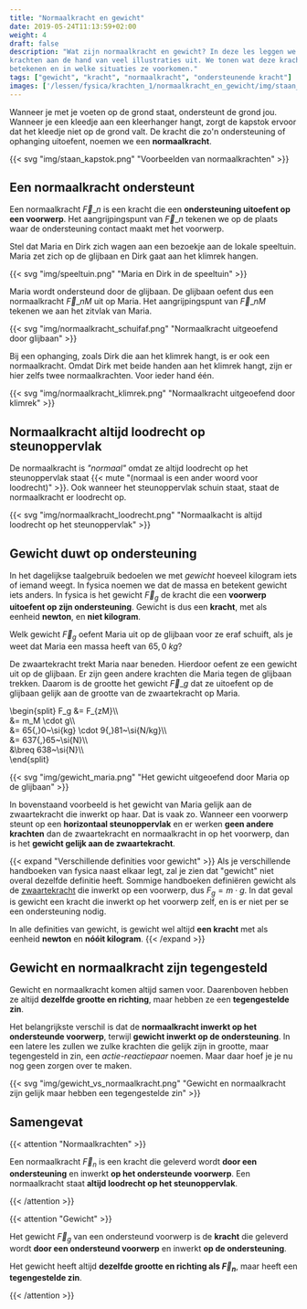 ```yaml
---
title: "Normaalkracht en gewicht"
date: 2019-05-24T11:13:59+02:00
weight: 4
draft: false
description: "Wat zijn normaalkracht en gewicht? In deze les leggen we beide
krachten aan de hand van veel illustraties uit. We tonen wat deze krachten
betekenen en in welke situaties ze voorkomen."
tags: ["gewicht", "kracht", "normaalkracht", "ondersteunende kracht"]
images: ['/lessen/fysica/krachten_1/normaalkracht_en_gewicht/img/staan_kapstok.png', '/lessen/fysica/krachten_1/normaalkracht_en_gewicht/img/speeltuin.png', '/lessen/fysica/krachten_1/normaalkracht_en_gewicht/img/normaalkracht_schuifaf.png', '/lessen/fysica/krachten_1/normaalkracht_en_gewicht/img/normaalkracht_klimrek.png', '/lessen/fysica/krachten_1/normaalkracht_en_gewicht/img/normaalkracht_loodrecht.png', '/lessen/fysica/krachten_1/normaalkracht_en_gewicht/img/gewicht_maria.png', '/lessen/fysica/krachten_1/normaalkracht_en_gewicht/img/gewicht_vs_normaalkracht.png']
---
```

Wanneer je met je voeten op de grond staat, ondersteunt de grond jou. Wanneer
je een kleedje aan een kleerhanger hangt, zorgt de kapstok ervoor dat het
kleedje niet op de grond valt.  De kracht die zo'n ondersteuning of ophanging
uitoefent, noemen we een **normaalkracht**.

{{< svg "img/staan_kapstok.png" "Voorbeelden van normaalkrachten" >}}

## Een normaalkracht ondersteunt
Een normaalkracht $\vec{F}\_{n}$ is een kracht die een **ondersteuning
uitoefent op een voorwerp**. Het aangrijpingspunt van $\vec{F}\_{n}$ tekenen we
op de plaats waar de ondersteuning contact maakt met het voorwerp.

Stel dat Maria en Dirk zich wagen aan een bezoekje aan de lokale speeltuin.
Maria zet zich op de glijbaan en Dirk gaat aan het klimrek hangen.

{{< svg "img/speeltuin.png" "Maria en Dirk in de speeltuin" >}}

Maria wordt ondersteund door de glijbaan. De glijbaan oefent dus een
normaalkracht $\vec{F}\_{nM}$ uit op Maria. Het aangrijpingspunt van
$\vec{F}\_{nM}$ tekenen we aan het zitvlak van Maria.

{{< svg "img/normaalkracht_schuifaf.png" "Normaalkracht uitgeoefend door glijbaan" >}}

Bij een ophanging, zoals Dirk die aan het klimrek hangt, is er ook een
normaalkracht. Omdat Dirk met beide handen aan het klimrek hangt, zijn er hier
zelfs twee normaalkrachten. Voor ieder hand één.

{{< svg "img/normaalkracht_klimrek.png" "Normaalkracht uitgeoefend door klimrek" >}}

## Normaalkracht altijd loodrecht op steunoppervlak
De normaalkracht is *"normaal"* omdat ze altijd loodrecht op het steunoppervlak
staat {{< mute "(normaal is een ander woord voor loodrecht)" >}}. Ook
wanneer het steunoppervlak schuin staat, staat de normaalkracht er loodrecht op.

{{< svg "img/normaalkracht_loodrecht.png" "Normaalkacht is altijd loodrecht op het steunoppervlak" >}}

## Gewicht duwt op ondersteuning

In het dagelijkse taalgebruik bedoelen we met *gewicht* hoeveel kilogram iets
of iemand weegt. In fysica noemen we dat de massa en betekent gewicht iets
anders. In fysica is het gewicht $\vec{F}_g$ de kracht die een **voorwerp
uitoefent op zijn ondersteuning**. Gewicht is dus een **kracht**, met als
eenheid **newton**, en **niet kilogram**.

Welk gewicht $\vec{F}_g$ oefent Maria uit op de glijbaan voor ze eraf schuift,
als je weet dat Maria een massa heeft van $65{,}0~\si{kg}$?

De zwaartekracht trekt Maria naar beneden. Hierdoor oefent ze een gewicht uit
op de glijbaan. Er zijn geen andere krachten die Maria tegen de glijbaan
trekken. Daarom is de grootte het gewicht $\vec{F}\_g$ dat ze uitoefent op de
glijbaan gelijk aan de grootte van de zwaartekracht op Maria.

\begin{split}
    F\_g &= F\_{zM}\\\\\
         &= m\_M \cdot g\\\\\
         &= 65{,}0~\si{kg} \cdot 9{,}81~\si{N/kg}\\\\\
         &= 637{,}65~\si{N}\\\\\
         &\breq 638~\si{N}\\\\\
\end{split}

{{< svg "img/gewicht_maria.png" "Het gewicht uitgeoefend door Maria op de glijbaan" >}}

In bovenstaand voorbeeld is het gewicht van Maria gelijk aan de zwaartekracht
die inwerkt op haar. Dat is vaak zo. Wanneer een voorwerp steunt op een
**horizontaal steunoppervlak** en er werken **geen andere krachten** dan de
zwaartekracht en normaalkracht in op het voorwerp, dan is het **gewicht gelijk
aan de zwaartekracht**.

{{< expand "Verschillende definities voor gewicht" >}}
Als je verschillende handboeken van fysica naast elkaar legt, zal je zien dat
"gewicht" niet overal dezelfde definitie heeft. Sommige handboeken definiëren
gewicht als de [zwaartekracht](../zwaartekracht) die inwerkt op een voorwerp,
dus $F_g = m \cdot g$. In dat geval is gewicht een kracht die inwerkt op het
voorwerp zelf, en is er niet per se een ondersteuning nodig.

In alle definities van gewicht, is gewicht wel altijd **een kracht** met als
eenheid **newton** en **nóóit kilogram**.
{{< /expand >}}

## Gewicht en normaalkracht zijn tegengesteld
Gewicht en normaalkracht komen altijd samen voor. Daarenboven hebben ze altijd
**dezelfde grootte en richting**, maar hebben ze een **tegengestelde zin**.

Het belangrijkste verschil is dat de
**normaalkracht inwerkt op het ondersteunde voorwerp**, terwijl
**gewicht inwerkt op de ondersteuning**. In een latere les zullen we zulke
krachten die gelijk zijn in grootte, maar tegengesteld in zin, een
*actie-reactiepaar* noemen. Maar daar hoef je je nu nog geen zorgen over te
maken.

{{< svg "img/gewicht_vs_normaalkracht.png" "Gewicht en normaalkracht zijn gelijk maar hebben een tegengestelde zin" >}}

## Samengevat
{{< attention "Normaalkrachten" >}}

Een normaalkracht $\vec{F}_n$ is een kracht die geleverd wordt **door een
ondersteuning** en inwerkt **op het ondersteunde voorwerp**. Een normaalkracht
staat **altijd loodrecht op het steunoppervlak**.

{{< /attention >}}

{{< attention "Gewicht" >}}

Het gewicht $\vec{F}_g$ van een ondersteund voorwerp is de **kracht** die
geleverd wordt **door een ondersteund voorwerp** en inwerkt **op de
ondersteuning**.

Het gewicht heeft altijd **dezelfde grootte en richting als $\vec{F}_n$**, maar
heeft een **tegengestelde zin**.

{{< /attention >}}
